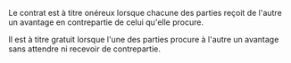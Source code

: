 Le contrat est à titre onéreux lorsque chacune des parties reçoit de l'autre un avantage en contrepartie de celui qu'elle procure.

Il est à titre gratuit lorsque l'une des parties procure à l'autre un avantage sans attendre ni recevoir de contrepartie.
